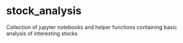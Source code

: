 # stock_analysis
Collection of jupyter notebooks and helper functions containing basic analysis of interesting stocks
